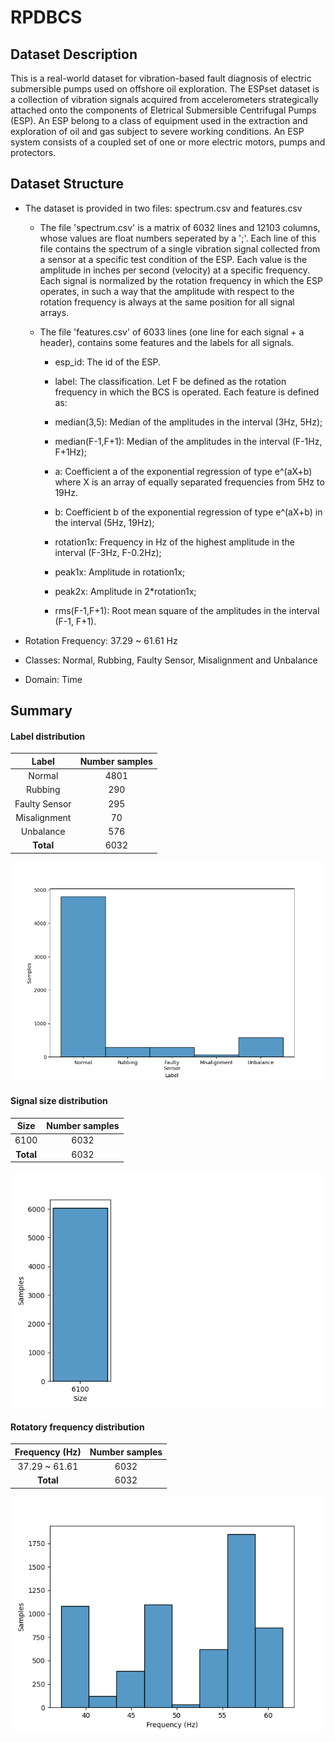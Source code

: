 # RPDBCS

## Dataset Description
This is a real-world dataset for vibration-based fault diagnosis of electric submersible pumps used on offshore oil exploration. The ESPset dataset is a collection of vibration signals acquired from accelerometers strategically attached onto the components of Eletrical Submersible Centrifugal Pumps (ESP). An ESP belong to a class of equipment used in the extraction and exploration of oil and gas subject to severe working conditions. An ESP system consists of a coupled set of one or more electric motors, pumps and protectors.

## Dataset Structure

- The dataset is provided in two files: spectrum.csv and features.csv

    - The file 'spectrum.csv' is a matrix of 6032 lines and 12103 columns, whose values are float numbers seperated by a ';'. Each line of this file contains the spectrum of a single vibration signal collected from a sensor at a specific test condition of the ESP. Each value is the amplitude in inches per second (velocity) at a specific frequency. Each signal is normalized by the rotation frequency in which the ESP operates, in such a way that the amplitude with respect to the rotation frequency is always at the same position for all signal arrays.

    - The file 'features.csv' of 6033 lines (one line for each signal + a header), contains some features and the labels for all signals.

        - esp_id: The id of the ESP.

        - label: The classification. Let F be defined as the rotation frequency in which the BCS is operated. Each feature is defined as:

        - median(3,5): Median of the amplitudes in the interval (3Hz, 5Hz);

        - median(F-1,F+1): Median of the amplitudes in the interval (F-1Hz, F+1Hz);

        - a: Coefficient a of the exponential regression of type e^(aX+b) where X is an array of equally separated frequencies from 5Hz to 19Hz.

        - b: Coefficient b of the exponential regression of type e^(aX+b) in the interval (5Hz, 19Hz);

        - rotation1x: Frequency in Hz of the highest amplitude in the interval (F-3Hz, F-0.2Hz);

        - peak1x: Amplitude in rotation1x;

        - peak2x: Amplitude in 2*rotation1x;

        - rms(F-1,F+1): Root mean square of the amplitudes in the interval (F-1, F+1).

- Rotation Frequency: 37.29 ~ 61.61 Hz

- Classes: Normal, Rubbing, Faulty Sensor, Misalignment and Unbalance

- Domain: Time

## Summary

#### Label distribution
|       Label          | Number samples |
|:--------------------:|:--------------:|
|     Normal           |    4801        |
|     Rubbing          |    290         |
|     Faulty Sensor    |    295         |
|     Misalignment     |    70          |
|     Unbalance        |    576         |
|      **Total**       |    6032        |

![image](../../images/RPDBCS/label_dist.png)


#### Signal size distribution
|   Size    | Number samples |
|:---------:|:--------------:|
|   6100    |     6032       |
| **Total** |     6032       |

![image](../../images/RPDBCS/signal_size_dist.png)


#### Rotatory frequency distribution
| Frequency (Hz) | Number samples |
|:--------------:|:--------------:|
| 37.29 ~ 61.61  |     6032       |
|   **Total**    |     6032       |

![image](../../images/RPDBCS/frequency_dist.png)
